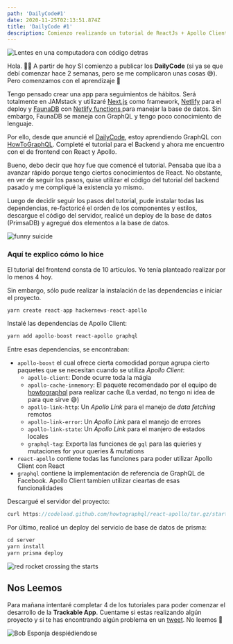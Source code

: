 ```yaml
---
path: 'DailyCode#1'
date: 2020-11-25T02:13:51.874Z
title: 'DailyCode #1'
description: Comienzo realizando un tutorial de ReactJs + Apollo Client
---
```

![Lentes en una computadora con código detras](/assets/welcome-blog.jpeg)

Hola. 👋🏼 A partir de hoy SI comienzo a publicar los **DailyCode** (si ya se que debí comenzar hace 2 semanas, pero se me complicaron unas cosas 😅). Pero comenzamos con el aprendizaje 🚀

Tengo pensado crear una app para seguimientos de hábitos. Será totalmente en JAMstack y utilizaré [Next.js](nextjs.org/) como framework, [Netlify](https://www.netlify.com) para el deploy y [FaunaDB](fauna.com) con [Netlify functions ](https://www.netlify.com/products/functions/)para manejar la base de datos. Sin embargo, FaunaDB se maneja con GraphQL y tengo poco conocimiento de lenguaje.

Por ello, desde que anuncié el [DailyCode](https://juansifontez.netlify.app/blog/dailycode/#0), estoy aprendiendo GraphQL con [HowToGraphQL](http://howtographql.com). Completé el tutorial para el Backend y ahora me encuentro con el de frontend con React y Apollo.

Bueno, debo decir que hoy fue que comencé el tutorial. Pensaba que iba a avanzar rápido porque tengo ciertos conocimientos de React. No obstante, en ver de seguir los pasos, quise utilizar el código del tutorial del backend pasado y me compliqué la existencia yo mismo.

Luego de decidir seguir los pasos del tutorial, pude instalar todas las dependencias, re-factoricé el orden de los componentes y estilos, descargue el código del servidor, realicé un deploy de la base de datos (PrimsaDB) y agregué dos elementos a la base de datos.

![funny suicide](/assets/suicide.gif)

### Aquí te explico cómo lo hice

El tutorial del frontend consta de 10 artículos. Yo tenía planteado realizar por lo menos 4 hoy.

Sin embargo, sólo pude realizar la instalación de las dependencias e iniciar el proyecto.

```jsx
yarn create react-app hackernews-react-apollo
```

Instalé las dependencias de Apollo Client:

```jsx
yarn add apollo-boost react-apollo graphql
```

Entre esas dependencias, se encontraban:

* `apollo-boost` el cual ofrece cierta comodidad porque agrupa cierto paquetes que se necesitan cuando se utiliza _Apollo Client_:
  * `apollo-client`: Donde ocurre toda la mágia
  * `apollo-cache-inmemory`: El paquete recomendado por el equipo de [howtographql](http://howtographql.com) para realizar cache (La verdad, no tengo ni idea de para que sirve 😅)
  * `apollo-link-http`: Un _Apollo Link_ para el manejo de _data fetching_ remotos
  * `apollo-link-error`: Un _Apollo Link_ para el manejo de errores
  * `apollo-link-state`: Un _Apollo Link_ para el manjero de estados locales
  * `graphql-tag`: Exporta las funciones de `gql` para las quieries y mutaciones for your queries & mutations
* `react-apollo` contiene todas las funciones para poder utilizar Apollo Client con React
* `graphql` contiene la implementación de referencia de GraphQL de Facebook. Apollo Client tambien utilizar cieartas de esas funcionalidades

Descargué el servidor del proyecto:

```jsx
curl https://codeload.github.com/howtographql/react-apollo/tar.gz/starter | tar -xz --strip=1 react-apollo-starter/server
```

Por último, realicé un deploy del servicio de base de datos de prisma:

```jsx
cd server
yarn install
yarn prisma deploy
```

![red rocket crossing the starts](/assets/rocket.gif)

## Nos Leemos

Para mañana intentaré completar 4 de los tutoriales para poder comenzar el desarrollo de la **Trackable App**. Cuentame si estas realizando algún proyecto y si te has encontrando algún problema en un [tweet](https://twitter.com/jsifontez_). No leemos 👋

![Bob Esponja despiédiendose](/assets/cya.gif)
